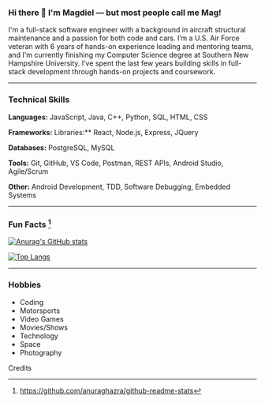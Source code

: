 ### Hi there 👋 I'm Magdiel — but most people call me Mag!

I'm a full-stack software engineer with a background in aircraft structural maintenance and a passion for both code and cars. I’m a U.S. Air Force veteran with 6 years of hands-on experience leading and mentoring teams, and I'm currently finishing my Computer Science degree at Southern New Hampshire University. I’ve spent the last few years building skills in full-stack development through hands-on projects and coursework.

***

### Technical Skills
**Languages:** JavaScript, Java, C++, Python, SQL, HTML, CSS

**Frameworks:** Libraries:** React, Node.js, Express, JQuery

**Databases:** PostgreSQL, MySQL

**Tools:** Git, GitHub, VS Code, Postman, REST APIs, Android Studio, Agile/Scrum

**Other:** Android Development, TDD, Software Debugging, Embedded Systems

***

### Fun Facts [^1]

[![Anurag's GitHub stats](https://github-readme-stats.vercel.app/api?username=magdielrosario97&count_private=true&show_icons=true&theme=synthwave)](https://github.com/anuraghazra/github-readme-stats)

[![Top Langs](https://github-readme-stats.vercel.app/api/top-langs/?username=magdielrosario97&theme=synthwave)](https://github.com/anuraghazra/github-readme-stats)


***

### Hobbies
- Coding
- Motorsports
- Video Games
- Movies/Shows
- Technology
- Space
- Photography

Credits
[^1]: https://github.com/anuraghazra/github-readme-stats
<!--
**magdielrosario97/magdielrosario97** is a ✨ _special_ ✨ repository because its `README.md` (this file) appears on your GitHub profile.

Here are some ideas to get you started:

- 🔭 I’m currently working on ...
- 🌱 I’m currently learning ...
- 👯 I’m looking to collaborate on ...
- 🤔 I’m looking for help with ...
- 💬 Ask me about ...
- 📫 How to reach me: ...
- 😄 Pronouns: ...
- ⚡ Fun fact: ...
-->
